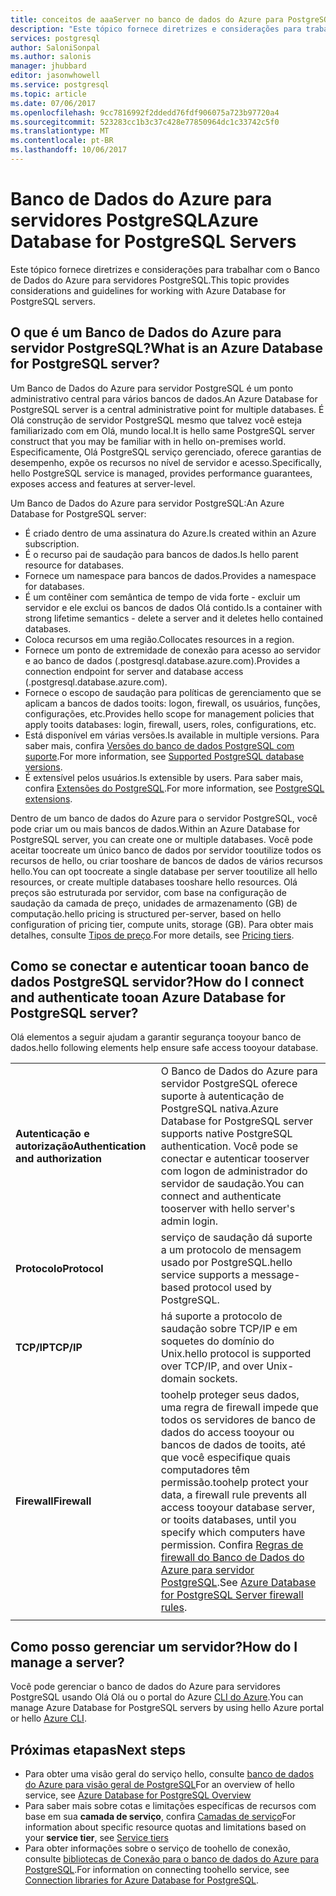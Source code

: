 ```yaml
---
title: conceitos de aaaServer no banco de dados do Azure para PostgreSQL | Microsoft Docs
description: "Este tópico fornece diretrizes e considerações para trabalhar com o Banco de Dados do Azure para servidores PostgreSQL."
services: postgresql
author: SaloniSonpal
ms.author: salonis
manager: jhubbard
editor: jasonwhowell
ms.service: postgresql
ms.topic: article
ms.date: 07/06/2017
ms.openlocfilehash: 9cc7816992f2ddedd76fdf906075a723b97720a4
ms.sourcegitcommit: 523283cc1b3c37c428e77850964dc1c33742c5f0
ms.translationtype: MT
ms.contentlocale: pt-BR
ms.lasthandoff: 10/06/2017
---
```

# <a name="azure-database-for-postgresql-servers"></a><span data-ttu-id="80bdb-103">Banco de Dados do Azure para servidores PostgreSQL</span><span class="sxs-lookup"><span data-stu-id="80bdb-103">Azure Database for PostgreSQL Servers</span></span>
<span data-ttu-id="80bdb-104">Este tópico fornece diretrizes e considerações para trabalhar com o Banco de Dados do Azure para servidores PostgreSQL.</span><span class="sxs-lookup"><span data-stu-id="80bdb-104">This topic provides considerations and guidelines for working with Azure Database for PostgreSQL servers.</span></span>

## <a name="what-is-an-azure-database-for-postgresql-server"></a><span data-ttu-id="80bdb-105">O que é um Banco de Dados do Azure para servidor PostgreSQL?</span><span class="sxs-lookup"><span data-stu-id="80bdb-105">What is an Azure Database for PostgreSQL server?</span></span>
<span data-ttu-id="80bdb-106">Um Banco de Dados do Azure para servidor PostgreSQL é um ponto administrativo central para vários bancos de dados.</span><span class="sxs-lookup"><span data-stu-id="80bdb-106">An Azure Database for PostgreSQL server is a central administrative point for multiple databases.</span></span> <span data-ttu-id="80bdb-107">É Olá construção de servidor PostgreSQL mesmo que talvez você esteja familiarizado com em Olá, mundo local.</span><span class="sxs-lookup"><span data-stu-id="80bdb-107">It is hello same PostgreSQL server construct that you may be familiar with in hello on-premises world.</span></span> <span data-ttu-id="80bdb-108">Especificamente, Olá PostgreSQL serviço gerenciado, oferece garantias de desempenho, expõe os recursos no nível de servidor e acesso.</span><span class="sxs-lookup"><span data-stu-id="80bdb-108">Specifically, hello PostgreSQL service is managed, provides performance guarantees, exposes access and features at server-level.</span></span>

<span data-ttu-id="80bdb-109">Um Banco de Dados do Azure para servidor PostgreSQL:</span><span class="sxs-lookup"><span data-stu-id="80bdb-109">An Azure Database for PostgreSQL server:</span></span>

- <span data-ttu-id="80bdb-110">É criado dentro de uma assinatura do Azure.</span><span class="sxs-lookup"><span data-stu-id="80bdb-110">Is created within an Azure subscription.</span></span>
- <span data-ttu-id="80bdb-111">É o recurso pai de saudação para bancos de dados.</span><span class="sxs-lookup"><span data-stu-id="80bdb-111">Is hello parent resource for databases.</span></span>
- <span data-ttu-id="80bdb-112">Fornece um namespace para bancos de dados.</span><span class="sxs-lookup"><span data-stu-id="80bdb-112">Provides a namespace for databases.</span></span>
- <span data-ttu-id="80bdb-113">É um contêiner com semântica de tempo de vida forte - excluir um servidor e ele exclui os bancos de dados Olá contido.</span><span class="sxs-lookup"><span data-stu-id="80bdb-113">Is a container with strong lifetime semantics - delete a server and it deletes hello contained databases.</span></span>
- <span data-ttu-id="80bdb-114">Coloca recursos em uma região.</span><span class="sxs-lookup"><span data-stu-id="80bdb-114">Collocates resources in a region.</span></span>
- <span data-ttu-id="80bdb-115">Fornece um ponto de extremidade de conexão para acesso ao servidor e ao banco de dados (.postgresql.database.azure.com).</span><span class="sxs-lookup"><span data-stu-id="80bdb-115">Provides a connection endpoint for server and database access (.postgresql.database.azure.com).</span></span>
- <span data-ttu-id="80bdb-116">Fornece o escopo de saudação para políticas de gerenciamento que se aplicam a bancos de dados tooits: logon, firewall, os usuários, funções, configurações, etc.</span><span class="sxs-lookup"><span data-stu-id="80bdb-116">Provides hello scope for management policies that apply tooits databases: login, firewall, users, roles, configurations, etc.</span></span>
- <span data-ttu-id="80bdb-117">Está disponível em várias versões.</span><span class="sxs-lookup"><span data-stu-id="80bdb-117">Is available in multiple versions.</span></span> <span data-ttu-id="80bdb-118">Para saber mais, confira [Versões do banco de dados PostgreSQL com suporte](concepts-supported-versions.md).</span><span class="sxs-lookup"><span data-stu-id="80bdb-118">For more information, see [Supported PostgreSQL database versions](concepts-supported-versions.md).</span></span>
- <span data-ttu-id="80bdb-119">É extensível pelos usuários.</span><span class="sxs-lookup"><span data-stu-id="80bdb-119">Is extensible by users.</span></span> <span data-ttu-id="80bdb-120">Para saber mais, confira [Extensões do PostgreSQL](concepts-extensions.md).</span><span class="sxs-lookup"><span data-stu-id="80bdb-120">For more information, see [PostgreSQL extensions](concepts-extensions.md).</span></span>

<span data-ttu-id="80bdb-121">Dentro de um banco de dados do Azure para o servidor PostgreSQL, você pode criar um ou mais bancos de dados.</span><span class="sxs-lookup"><span data-stu-id="80bdb-121">Within an Azure Database for PostgreSQL server, you can create one or multiple databases.</span></span> <span data-ttu-id="80bdb-122">Você pode aceitar toocreate um único banco de dados por servidor tooutilize todos os recursos de hello, ou criar tooshare de bancos de dados de vários recursos hello.</span><span class="sxs-lookup"><span data-stu-id="80bdb-122">You can opt toocreate a single database per server tooutilize all hello resources, or create multiple databases tooshare hello resources.</span></span> <span data-ttu-id="80bdb-123">Olá preços são estruturada por servidor, com base na configuração de saudação da camada de preço, unidades de armazenamento (GB) de computação.</span><span class="sxs-lookup"><span data-stu-id="80bdb-123">hello pricing is structured per-server, based on hello configuration of pricing tier, compute units, storage (GB).</span></span> <span data-ttu-id="80bdb-124">Para obter mais detalhes, consulte [Tipos de preço](./concepts-service-tiers.md).</span><span class="sxs-lookup"><span data-stu-id="80bdb-124">For more details, see [Pricing tiers](./concepts-service-tiers.md).</span></span>

## <a name="how-do-i-connect-and-authenticate-tooan-azure-database-for-postgresql-server"></a><span data-ttu-id="80bdb-125">Como se conectar e autenticar tooan banco de dados PostgreSQL servidor?</span><span class="sxs-lookup"><span data-stu-id="80bdb-125">How do I connect and authenticate tooan Azure Database for PostgreSQL server?</span></span>
<span data-ttu-id="80bdb-126">Olá elementos a seguir ajudam a garantir segurança tooyour banco de dados.</span><span class="sxs-lookup"><span data-stu-id="80bdb-126">hello following elements help ensure safe access tooyour database.</span></span>

|||
| :-- | :-- |
| <span data-ttu-id="80bdb-127">**Autenticação e autorização**</span><span class="sxs-lookup"><span data-stu-id="80bdb-127">**Authentication and authorization**</span></span> | <span data-ttu-id="80bdb-128">O Banco de Dados do Azure para servidor PostgreSQL oferece suporte à autenticação de PostgreSQL nativa.</span><span class="sxs-lookup"><span data-stu-id="80bdb-128">Azure Database for PostgreSQL server supports native PostgreSQL authentication.</span></span> <span data-ttu-id="80bdb-129">Você pode se conectar e autenticar tooserver com logon de administrador do servidor de saudação.</span><span class="sxs-lookup"><span data-stu-id="80bdb-129">You can connect and authenticate tooserver with hello server's admin login.</span></span> |
| <span data-ttu-id="80bdb-130">**Protocolo**</span><span class="sxs-lookup"><span data-stu-id="80bdb-130">**Protocol**</span></span> | <span data-ttu-id="80bdb-131">serviço de saudação dá suporte a um protocolo de mensagem usado por PostgreSQL.</span><span class="sxs-lookup"><span data-stu-id="80bdb-131">hello service supports a message-based protocol used by PostgreSQL.</span></span> |
| <span data-ttu-id="80bdb-132">**TCP/IP**</span><span class="sxs-lookup"><span data-stu-id="80bdb-132">**TCP/IP**</span></span> | <span data-ttu-id="80bdb-133">há suporte a protocolo de saudação sobre TCP/IP e em soquetes do domínio do Unix.</span><span class="sxs-lookup"><span data-stu-id="80bdb-133">hello protocol is supported over TCP/IP, and over Unix-domain sockets.</span></span> |
| <span data-ttu-id="80bdb-134">**Firewall**</span><span class="sxs-lookup"><span data-stu-id="80bdb-134">**Firewall**</span></span> | <span data-ttu-id="80bdb-135">toohelp proteger seus dados, uma regra de firewall impede que todos os servidores de banco de dados do access tooyour ou bancos de dados de tooits, até que você especifique quais computadores têm permissão.</span><span class="sxs-lookup"><span data-stu-id="80bdb-135">toohelp protect your data, a firewall rule prevents all access tooyour database server, or tooits databases, until you specify which computers have permission.</span></span> <span data-ttu-id="80bdb-136">Confira [Regras de firewall do Banco de Dados do Azure para servidor PostgreSQL](concepts-firewall-rules.md).</span><span class="sxs-lookup"><span data-stu-id="80bdb-136">See [Azure Database for PostgreSQL Server firewall rules](concepts-firewall-rules.md).</span></span> |
|||

## <a name="how-do-i-manage-a-server"></a><span data-ttu-id="80bdb-137">Como posso gerenciar um servidor?</span><span class="sxs-lookup"><span data-stu-id="80bdb-137">How do I manage a server?</span></span>
<span data-ttu-id="80bdb-138">Você pode gerenciar o banco de dados do Azure para servidores PostgreSQL usando Olá Olá ou o portal do Azure [CLI do Azure](/cli/azure/postgres).</span><span class="sxs-lookup"><span data-stu-id="80bdb-138">You can manage Azure Database for PostgreSQL servers by using hello Azure portal or hello [Azure CLI](/cli/azure/postgres).</span></span>

## <a name="next-steps"></a><span data-ttu-id="80bdb-139">Próximas etapas</span><span class="sxs-lookup"><span data-stu-id="80bdb-139">Next steps</span></span>
- <span data-ttu-id="80bdb-140">Para obter uma visão geral do serviço hello, consulte [banco de dados do Azure para visão geral de PostgreSQL](overview.md)</span><span class="sxs-lookup"><span data-stu-id="80bdb-140">For an overview of hello service, see [Azure Database for PostgreSQL Overview](overview.md)</span></span>
- <span data-ttu-id="80bdb-141">Para saber mais sobre cotas e limitações específicas de recursos com base em sua **camada de serviço**, confira [Camadas de serviço](concepts-service-tiers.md)</span><span class="sxs-lookup"><span data-stu-id="80bdb-141">For information about specific resource quotas and limitations based on your **service tier**, see [Service tiers](concepts-service-tiers.md)</span></span>
- <span data-ttu-id="80bdb-142">Para obter informações sobre o serviço de toohello de conexão, consulte [bibliotecas de Conexão para o banco de dados do Azure para PostgreSQL](concepts-connection-libraries.md).</span><span class="sxs-lookup"><span data-stu-id="80bdb-142">For information on connecting toohello service, see [Connection libraries for Azure Database for PostgreSQL](concepts-connection-libraries.md).</span></span>
